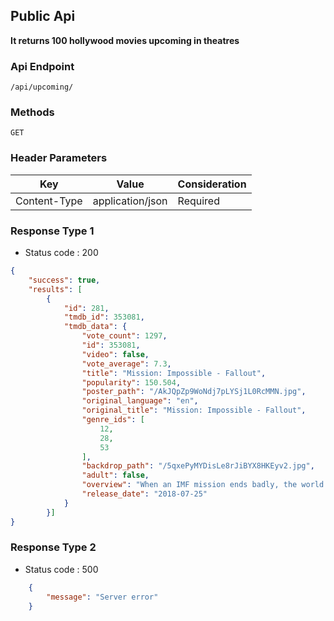 ## Public Api
**It returns 100 hollywood movies upcoming in theatres**

### Api Endpoint
`/api/upcoming/`

### Methods
`GET`

### Header Parameters
Key | Value | Consideration
---- | ------- | --------
Content-Type | application/json | Required

### Response Type 1
*   Status code : 200

```json
{
    "success": true,
    "results": [
        {
            "id": 281,
            "tmdb_id": 353081,
            "tmdb_data": {
                "vote_count": 1297,
                "id": 353081,
                "video": false,
                "vote_average": 7.3,
                "title": "Mission: Impossible - Fallout",
                "popularity": 150.504,
                "poster_path": "/AkJQpZp9WoNdj7pLYSj1L0RcMMN.jpg",
                "original_language": "en",
                "original_title": "Mission: Impossible - Fallout",
                "genre_ids": [
                    12,
                    28,
                    53
                ],
                "backdrop_path": "/5qxePyMYDisLe8rJiBYX8HKEyv2.jpg",
                "adult": false,
                "overview": "When an IMF mission ends badly, the world is faced with dire consequences. As Ethan Hunt takes it upon himself to fulfil his original briefing, the CIA begin to question his loyalty and his motives. The IMF team find themselves in a race against time, hunted by assassins while trying to prevent a global catastrophe.",
                "release_date": "2018-07-25"
            }
        }]
}

```
### Response Type 2
*   Status code : 500

```json
    {
        "message": "Server error"
    }
```
        
